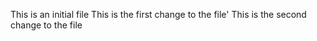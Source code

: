 This is an initial file
This is the first change to the file'
This is the second change to the file
